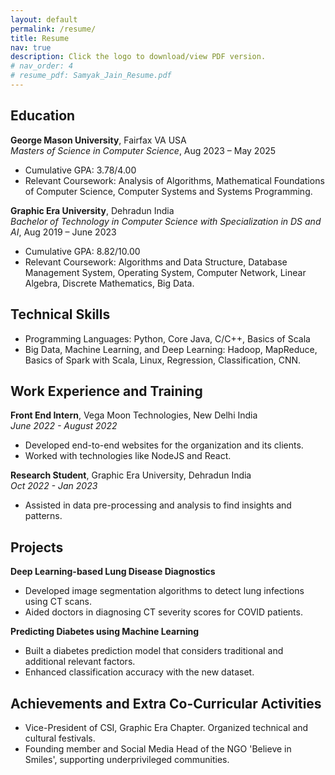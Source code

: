 ```yaml
---
layout: default
permalink: /resume/
title: Resume
nav: true
description: Click the logo to download/view PDF version.
# nav_order: 4
# resume_pdf: Samyak_Jain_Resume.pdf
---
```


## Education

**George Mason University**, Fairfax VA USA  
_Masters of Science in Computer Science_, Aug 2023 – May 2025

- Cumulative GPA: 3.78/4.00
- Relevant Coursework: Analysis of Algorithms, Mathematical Foundations of Computer Science, Computer Systems and Systems Programming.

**Graphic Era University**, Dehradun India  
_Bachelor of Technology in Computer Science with Specialization in DS and AI_, Aug 2019 – June 2023

- Cumulative GPA: 8.82/10.00
- Relevant Coursework: Algorithms and Data Structure, Database Management System, Operating System, Computer Network, Linear Algebra, Discrete Mathematics, Big Data.

## Technical Skills

- Programming Languages: Python, Core Java, C/C++, Basics of Scala
- Big Data, Machine Learning, and Deep Learning: Hadoop, MapReduce, Basics of Spark with Scala, Linux, Regression, Classification, CNN.

## Work Experience and Training

**Front End Intern**, Vega Moon Technologies, New Delhi India  
_June 2022 - August 2022_

- Developed end-to-end websites for the organization and its clients.
- Worked with technologies like NodeJS and React.

**Research Student**, Graphic Era University, Dehradun India  
_Oct 2022 - Jan 2023_

- Assisted in data pre-processing and analysis to find insights and patterns.

## Projects

**Deep Learning-based Lung Disease Diagnostics**

- Developed image segmentation algorithms to detect lung infections using CT scans.
- Aided doctors in diagnosing CT severity scores for COVID patients.

**Predicting Diabetes using Machine Learning**

- Built a diabetes prediction model that considers traditional and additional relevant factors.
- Enhanced classification accuracy with the new dataset.

## Achievements and Extra Co-Curricular Activities

- Vice-President of CSI, Graphic Era Chapter. Organized technical and cultural festivals.
- Founding member and Social Media Head of the NGO 'Believe in Smiles', supporting underprivileged communities.
